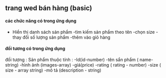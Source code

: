 ## trang wed bán hàng (basic)

#### các chức năng có trong ứng dụng
- Hiển thị danh sách sản phẩm
-tìm kiếm sản phẩm theo tên
-chọn size
-thay đổi số lượng sản phẩm
-thêm vào giỏ hàng
#### đối tương có trong ứng dụng
đối tượng : Sản phẩm
thuộc tính : 
-Id(id-number)
-tên sẩn phẩm ( name-string)
-hình ảnh (images-array)
-giá(price)
-rating ( rating - number)
-size ( size - array string)
-mô tả  (description - string)
